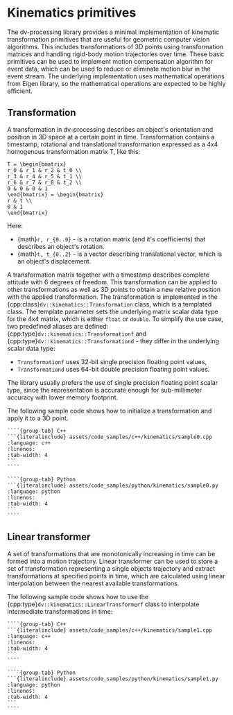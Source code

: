 # Kinematics primitives

The dv-processing library provides a minimal implementation of kinematic transformation primitives that are useful for
geometric computer vision algorithms. This includes transformations of 3D points using transformation matrices and
handling rigid-body motion trajectories over time. These basic primitives can be used to implement motion compensation
algorithm for event data, which can be used to reduce or eliminate motion blur in the event stream. The underlying
implementation uses mathematical operations from Eigen library, so the mathematical operations are expected to be highly
efficient.

## Transformation

A transformation in dv-processing describes an object's orientation and position in 3D space at a certain point in time.
Transformation contains a timestamp, rotational and translational transformation expressed as a 4x4 homogenous
transformation matrix T, like this:

```{math}
T = \begin{bmatrix}
r_0 & r_1 & r_2 & t_0 \\
r_3 & r_4 & r_5 & t_1 \\
r_6 & r_7 & r_8 & t_2 \\
0 & 0 & 0 & 1
\end{bmatrix} = \begin{bmatrix}
r & t \\
0 & 1
\end{bmatrix}
```

Here:

- {math}`r, r_{0..9}` - is a rotation matrix (and it's coefficients) that describes an object's rotation.
- {math}`t, t_{0..2}` - is a vector describing translational vector, which is an object's displacement.

A transformation matrix together with a timestamp describes complete attitude with 6 degrees of freedom. This
transformation can be applied to other transformations as well as 3D points to obtain a new relative position with the
applied transformation. The transformation is implemented in the {cpp:class}`dv::kinematics::Transformation` class,
which is a templated class. The template parameter sets the underlying matrix scalar data type for the 4x4 matrix, which
is either `float` or `double`. To simplify the use case, two predefined aliases are defined:
{cpp:type}`dv::kinematics::Transformationf` and {cpp:type}`dv::kinematics::Transformationd` - they differ in the
underlying scalar data type:

- `Transformationf` uses 32-bit single precision floating point values,
- `Transformationd` uses 64-bit double precision floating point values.

The library usually prefers the use of single precision floating point scalar type, since the representation is accurate
enough for sub-millimeter accuracy with lower memory footprint.

The following sample code shows how to initialize a transformation and apply it to a 3D point.

`````{tabs}
````{group-tab} C++
```{literalinclude} assets/code_samples/c++/kinematics/sample0.cpp
:language: c++
:linenos:
:tab-width: 4
```
````

````{group-tab} Python
```{literalinclude} assets/code_samples/python/kinematics/sample0.py
:language: python
:linenos:
:tab-width: 4
```
````
`````

## Linear transformer

A set of transformations that are monotonically increasing in time can be formed into a motion trajectory. Linear
transformer can be used to store a set of transformation representing a single objects trajectory and extract
transformations at specified points in time, which are calculated using linear interpolation between the nearest
available transformations.

The following sample code shows how to use the {cpp:type}`dv::kinematics::LinearTransformerf` class to interpolate
intermediate transformations in time:

`````{tabs}
````{group-tab} C++
```{literalinclude} assets/code_samples/c++/kinematics/sample1.cpp
:language: c++
:linenos:
:tab-width: 4
```
````

````{group-tab} Python
```{literalinclude} assets/code_samples/python/kinematics/sample1.py
:language: python
:linenos:
:tab-width: 4
```
````
`````
